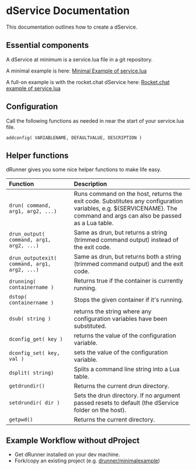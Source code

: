 # dService Documentation

This documentation outlines how to create a dService.

## Essential components

A dService at minimum is a service.lua file in a git repository.

A minimal example is here:
[Minimal Example of service.lua](https://github.com/drunner/minimalexample/blob/master/service.lua)

A full-on example is with the rocket.chat dService here:
[Rocket.chat example of service.lua](https://github.com/j842/rocketchat/blob/master/drunner10/service.lua)

## Configuration

Call the following functions as needed in near the start of your service.lua file.

```
addconfig( VARIABLENAME, DEFAULTVALUE, DESCRIPTION )
```

## Helper functions

dRunner gives you some nice helper functions to make life easy. 

| Function         |   Description
|:----------------|:--------------|
| `drun( command, arg1, arg2, ...)` | Runs command on the host, returns the exit code. Substitutes any configuration variables, e.g. ${SERVICENAME}. The command and args can also be passed as a Lua table. |
| `drun_output( command, arg1, arg2, ...)` | Same as drun, but returns a string (trimmed command output) instead of the exit code. |
| `drun_outputexit( command, arg1, arg2, ...)` | Same as drun, but returns both a string (trimmed command output) and the exit code. |
| `drunning( containername )` | Returns true if the container is currently running. |
| `dstop( containername )` | Stops the given container if it's running. |
| `dsub( string )` | returns the string where any configuration variables have been substituted. |
| `dconfig_get( key )` | returns the value of the configuration variable. |
| `dconfig_set( key, val )` | sets the value of the configuration variable. |
| `dsplit( string)` | Splits a command line string into a Lua table. |
| `getdrundir()` | Returns the current drun directory. |
| `setdrundir( dir )` | Sets the drun directory. If no argument passed resets to default (the dService folder on the host). |
| `getpwd()` | Returns the current directory. |


## Example Workflow without dProject

* Get dRunner installed on your dev machine.
* Fork/copy an existing project (e.g. [drunner/minimalexample](https://github.com/drunner/minimalexample))
